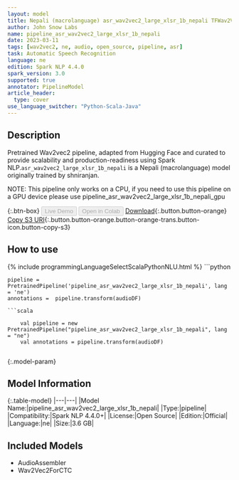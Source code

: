 ```yaml
---
layout: model
title: Nepali (macrolanguage) asr_wav2vec2_large_xlsr_1b_nepali TFWav2Vec2ForCTC from shniranjan
author: John Snow Labs
name: pipeline_asr_wav2vec2_large_xlsr_1b_nepali
date: 2023-03-11
tags: [wav2vec2, ne, audio, open_source, pipeline, asr]
task: Automatic Speech Recognition
language: ne
edition: Spark NLP 4.4.0
spark_version: 3.0
supported: true
annotator: PipelineModel
article_header:
  type: cover
use_language_switcher: "Python-Scala-Java"
---
```


## Description

Pretrained Wav2vec2  pipeline, adapted from Hugging Face and curated to provide scalability and production-readiness using Spark NLP.`asr_wav2vec2_large_xlsr_1b_nepali` is a Nepali (macrolanguage) model originally trained by shniranjan.

NOTE: This pipeline only works on a CPU, if you need to use this pipeline on a GPU device please use pipeline_asr_wav2vec2_large_xlsr_1b_nepali_gpu

{:.btn-box}
<button class="button button-orange" disabled>Live Demo</button>
<button class="button button-orange" disabled>Open in Colab</button>
[Download](https://s3.amazonaws.com/auxdata.johnsnowlabs.com/public/models/pipeline_asr_wav2vec2_large_xlsr_1b_nepali_ne_4.4.0_3.0_1678575801237.zip){:.button.button-orange}
[Copy S3 URI](s3://auxdata.johnsnowlabs.com/public/models/pipeline_asr_wav2vec2_large_xlsr_1b_nepali_ne_4.4.0_3.0_1678575801237.zip){:.button.button-orange.button-orange-trans.button-icon.button-copy-s3}

## How to use



<div class="tabs-box" markdown="1">
{% include programmingLanguageSelectScalaPythonNLU.html %}
```python

    pipeline = PretrainedPipeline('pipeline_asr_wav2vec2_large_xlsr_1b_nepali', lang = 'ne')
    annotations =  pipeline.transform(audioDF)
    
```
```scala

    val pipeline = new PretrainedPipeline("pipeline_asr_wav2vec2_large_xlsr_1b_nepali", lang = "ne")
    val annotations = pipeline.transform(audioDF)
    
```
</div>

{:.model-param}
## Model Information

{:.table-model}
|---|---|
|Model Name:|pipeline_asr_wav2vec2_large_xlsr_1b_nepali|
|Type:|pipeline|
|Compatibility:|Spark NLP 4.4.0+|
|License:|Open Source|
|Edition:|Official|
|Language:|ne|
|Size:|3.6 GB|

## Included Models

- AudioAssembler
- Wav2Vec2ForCTC